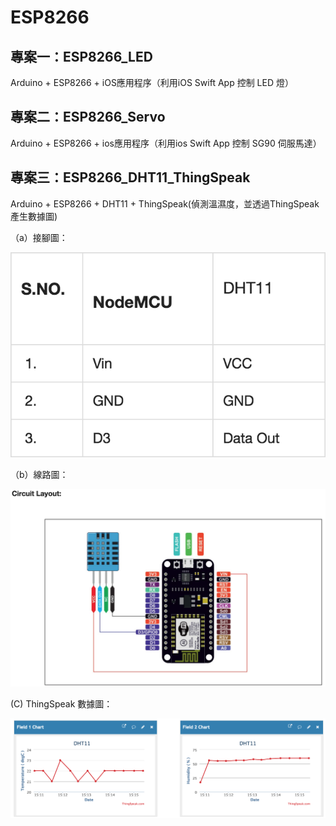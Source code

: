 # ESP8266

## 專案一：ESP8266_LED

Arduino + ESP8266 + iOS應用程序（利用iOS Swift App 控制 LED 燈）

## 專案二：ESP8266_Servo

Arduino + ESP8266 + ios應用程序（利用ios Swift App 控制 SG90 伺服馬達）

## 專案三：ESP8266_DHT11_ThingSpeak

Arduino + ESP8266 + DHT11 + ThingSpeak(偵測溫濕度，並透過ThingSpeak產生數據圖)

（a）接腳圖：
  <p align="center"><img src="https://github.com/SUN06444/ESP8266/blob/master/ESP8266_DHT11_ThingSpeak/pin.png"></p>
（b）線路圖：
  <p align="center"><img src="https://github.com/SUN06444/ESP8266/blob/master/ESP8266_DHT11_ThingSpeak/Circuit%20Layout.png"></p>
 (C) ThingSpeak 數據圖：
  <p align="center"><img src="https://github.com/SUN06444/ESP8266/blob/master/ESP8266_DHT11_ThingSpeak/ThingSpeak.png"></p>


